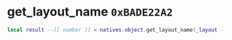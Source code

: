 # get_layout_name `0xBADE22A2`

```lua
local result --[[ number ]] = natives.object.get_layout_name(_layout --[[ number ]])
```